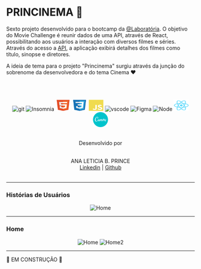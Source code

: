 # PRINCINEMA 🎥

Sexto projeto desenvolvido para o bootcamp da [@Laboratória](https://www.laboratoria.la/br). O objetivo do Movie Challenge é reunir dados de uma API, através de React, possibilitando aos usuários 
a interação com diversos filmes e séries. Através do acesso a [API](https://developer.themoviedb.org/reference/discover-tv), a aplicação exibirá detalhes dos filmes como título, sinopse e diretores.

A ideia de tema para o projeto "Princinema" surgiu através da junção do sobrenome da desenvolvedora e do tema Cinema ❤️
 
  <br>
  <br>
  <div align="center">

  <br>
  <img  alt="git" height="30" width="40" src="https://cdn.jsdelivr.net/gh/devicons/devicon/icons/git/git-original.svg" />
  <img  alt="Insomnia" height="30" width="40" src="https://user-images.githubusercontent.com/120285942/236062287-09f1bc78-7e35-45bc-b420-17b08bd4f81d.svg">
  <img  alt="Rafa-HTML" height="30" width="40" src="https://raw.githubusercontent.com/devicons/devicon/master/icons/html5/html5-original.svg">
  <img  alt="Rafa-CSS" height="30" width="40" src="https://raw.githubusercontent.com/devicons/devicon/master/icons/css3/css3-original.svg">
  <img  alt="Rafa-Js" height="30" width="40" src="https://raw.githubusercontent.com/devicons/devicon/master/icons/javascript/javascript-plain.svg">
  <img  alt="vscode" height="30" width="40" src="https://cdn.jsdelivr.net/gh/devicons/devicon/icons/vscode/vscode-original.svg" />
  <img  alt="Figma" height="30" width="40" src="https://cdn.jsdelivr.net/gh/devicons/devicon/icons/figma/figma-original.svg" />
  <img  alt="Node" height="30" width="40" src="https://cdn.jsdelivr.net/gh/devicons/devicon/icons/nodejs/nodejs-original.svg" />
  <img  alt="React" height="30" width="40" src="https://raw.githubusercontent.com/devicons/devicon/master/icons/react/react-original.svg">
  <img  alt="Canva" height="40" width="40" src="https://raw.githubusercontent.com/devicons/devicon/master/icons/canva/canva-original.svg"><br>
  <br>
  
  Desenvolvido por 
  <br>
  
  <br> ANA LETICIA B. PRINCE <br> 
  [Linkedin](https://www.linkedin.com/in/analeticiabacha) | [Github](https://github.com/analeticiabacha)
  <br>
  <br>
 </div> 
</div>

***
### Histórias de Usuários

<div align="center" flwx-direction="row">
 <img alt="Home" width="500" src="https://github.com/analeticiabacha/movie-challenge/assets/30864314/5fa371c9-7194-406f-9c98-834c56801a90" />
</div>

***
### Home

<div align="center" flwx-direction="row">
 <img alt="Home" width="500" src="https://github.com/analeticiabacha/movie-challenge/assets/30864314/a1a7ce48-8827-422f-baa1-a126fde25709" />
 <img alt="Home2" width="500" src="https://github.com/analeticiabacha/movie-challenge/assets/30864314/19feb60d-51d1-413e-b5c8-73b8c05cfeb3" />
</div>

***
🚧 EM CONSTRUÇÃO 🚧
